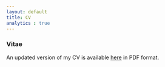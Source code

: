 ```yaml
---
layout: default
title: CV
analytics : true
---
```


### Vitae

An updated version of my CV is available <a alt="pdf" href="https://dl.dropboxusercontent.com/u/7256527/CV/academic_cv/casillas_cv.pdf" target='_new'><span class="cv" title="cv">here</span></a> in PDF format.  

<object data="https://dl.dropboxusercontent.com/u/7256527/CV/academic_cv/casillas_cv.pdf" type="application/pdf" width="100%" height="750">
</object>